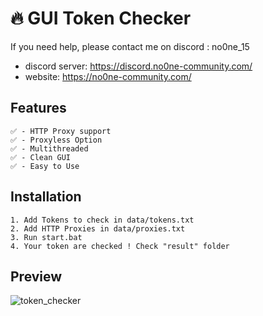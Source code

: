 # 🔥 GUI Token Checker

If you need help, please contact me on discord : no0ne_15
- discord server: https://discord.no0ne-community.com/
- website: https://no0ne-community.com/

## Features

```
✅ - HTTP Proxy support
✅ - Proxyless Option
✅ - Multithreaded
✅ - Clean GUI
✅ - Easy to Use
```

## Installation

```
1. Add Tokens to check in data/tokens.txt
2. Add HTTP Proxies in data/proxies.txt
3. Run start.bat
4. Your token are checked ! Check "result" folder
```

## Preview

![token_checker](https://github.com/user-attachments/assets/55ac14e2-b61f-4865-80c3-cb5ac7f23b2f)
